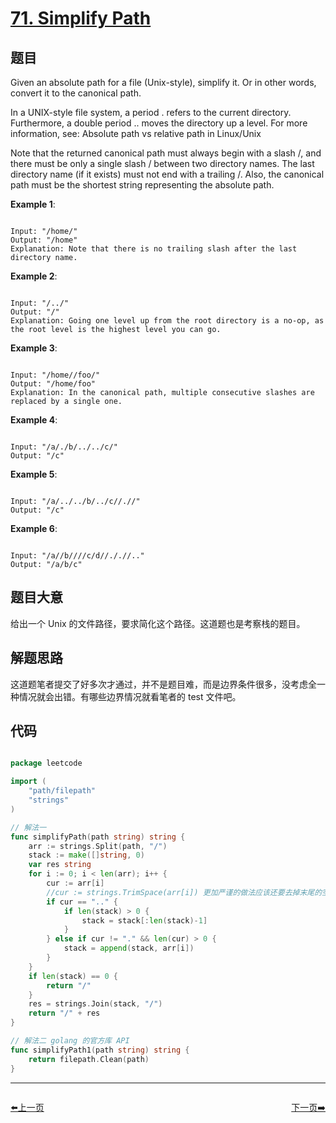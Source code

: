 # [71. Simplify Path](https://leetcode.com/problems/simplify-path/)

## 题目

Given an absolute path for a file (Unix-style), simplify it. Or in other words, convert it to the canonical path.

In a UNIX-style file system, a period . refers to the current directory. Furthermore, a double period .. moves the directory up a level. For more information, see: Absolute path vs relative path in Linux/Unix

Note that the returned canonical path must always begin with a slash /, and there must be only a single slash / between two directory names. The last directory name (if it exists) must not end with a trailing /. Also, the canonical path must be the shortest string representing the absolute path.



**Example 1**:

```

Input: "/home/"
Output: "/home"
Explanation: Note that there is no trailing slash after the last directory name.

```

**Example 2**:

```

Input: "/../"
Output: "/"
Explanation: Going one level up from the root directory is a no-op, as the root level is the highest level you can go.

```
**Example 3**:

```

Input: "/home//foo/"
Output: "/home/foo"
Explanation: In the canonical path, multiple consecutive slashes are replaced by a single one.

```

**Example 4**:

```

Input: "/a/./b/../../c/"
Output: "/c"

```


**Example 5**:

```

Input: "/a/../../b/../c//.//"
Output: "/c"

```

**Example 6**:

```

Input: "/a//b////c/d//././/.."
Output: "/a/b/c"

```

## 题目大意

给出一个 Unix 的文件路径，要求简化这个路径。这道题也是考察栈的题目。

## 解题思路

这道题笔者提交了好多次才通过，并不是题目难，而是边界条件很多，没考虑全一种情况就会出错。有哪些边界情况就看笔者的 test 文件吧。

## 代码

```go

package leetcode

import (
	"path/filepath"
	"strings"
)

// 解法一
func simplifyPath(path string) string {
	arr := strings.Split(path, "/")
	stack := make([]string, 0)
	var res string
	for i := 0; i < len(arr); i++ {
		cur := arr[i]
		//cur := strings.TrimSpace(arr[i]) 更加严谨的做法应该还要去掉末尾的空格
		if cur == ".." {
			if len(stack) > 0 {
				stack = stack[:len(stack)-1]
			}
		} else if cur != "." && len(cur) > 0 {
			stack = append(stack, arr[i])
		}
	}
	if len(stack) == 0 {
		return "/"
	}
	res = strings.Join(stack, "/")
	return "/" + res
}

// 解法二 golang 的官方库 API
func simplifyPath1(path string) string {
	return filepath.Clean(path)
}

```


----------------------------------------------
<div style="display: flex;justify-content: space-between;align-items: center;">
<p><a href="https://books.halfrost.com/leetcode/ChapterFour/0001~0099/0070.Climbing-Stairs/">⬅️上一页</a></p>
<p><a href="https://books.halfrost.com/leetcode/ChapterFour/0001~0099/0073.Set-Matrix-Zeroes/">下一页➡️</a></p>
</div>
